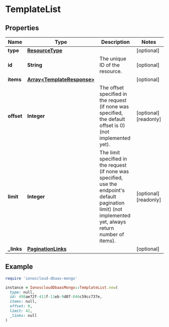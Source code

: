 # TemplateList

## Properties

| Name | Type | Description | Notes |
| ---- | ---- | ----------- | ----- |
| **type** | [**ResourceType**](ResourceType.md) |  | [optional] |
| **id** | **String** | The unique ID of the resource. | [optional] |
| **items** | [**Array&lt;TemplateResponse&gt;**](TemplateResponse.md) |  | [optional] |
| **offset** | **Integer** | The offset specified in the request (if none was specified, the default offset is 0) (not implemented yet).  | [optional][readonly] |
| **limit** | **Integer** | The limit specified in the request (if none was specified, use the endpoint&#39;s default pagination limit) (not implemented yet, always return number of items).  | [optional][readonly] |
| **_links** | [**PaginationLinks**](PaginationLinks.md) |  | [optional] |

## Example

```ruby
require 'ionoscloud-dbaas-mongo'

instance = IonoscloudDbaasMongo::TemplateList.new(
  type: null,
  id: 498ae72f-411f-11eb-9d07-046c59cc737e,
  items: null,
  offset: 0,
  limit: 42,
  _links: null
)
```

